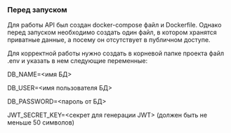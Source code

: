 ### Перед запуском
Для работы API был создан docker-compose файл и Dockerfile. 
Однако перед запуском необходимо создать один файл, в котором хранятся приватные данные,
а посему он отсутствует в публичном доступе.

Для корректной работы нужно создать в корневой папке проекта файл .env и указать в нем следующие переменные:

DB_NAME=<имя БД>

DB_USER=<имя пользователя БД>

DB_PASSWORD=<пароль от БД>

JWT_SECRET_KEY=<секрет для генерации JWT> (должен быть не меньше 50 символов)
